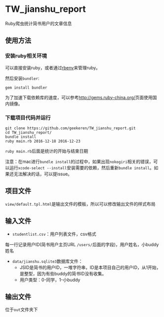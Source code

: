 # TW_jianshu_report

Ruby爬虫统计简书用户的文章信息

## 使用方法

### 安装ruby相关环境

可以直接安装ruby，或者通过[rbenv](https://github.com/rbenv/rbenv)来管理ruby。

然后安装`bundler`:

```
gem install bundler
```

为了加速下载依赖库的速度，可以参考<http://gems.ruby-china.org/>页面使用国内镜像。

### 下载项目代码并运行

```
git clone https://github.com/geekeren/TW_jianshu_report.git
cd TW_jianshu_report/
bundle install
ruby main.rb 2016-12-18 2016-12-23
```

`ruby main.rb`后面是统计的开始与结束日期

注意：在mac进行`bundle install`的过程中，如果出现`nokogiri`相关的错误，可以运行`xcode-select --install`安装需要的依赖，然后重新`bundle install`。如果还无法解决的话，可以提issue。

## 项目文件

`view/default.tpl.html`是输出文件的模板，所以可以修改输出文件的样式布局 

## 输入文件

* `studentlist.csv`：用户列表文件，csv格式

每一行记录用户ID(简书用户主页URL `/users/`后面的字段)，用户姓名，小buddy姓名


* `data/jianshu.sqlite3`数据库文件：
  * JSID是简书的用户ID，一堆字符串，ID是本项目自己的用户ID，从1开始，是整型，因为有些buddy的简书ID没有收集。
  * 用户类型：0-同学，1-小buddy
## 输出文件

位于`out`文件夹下